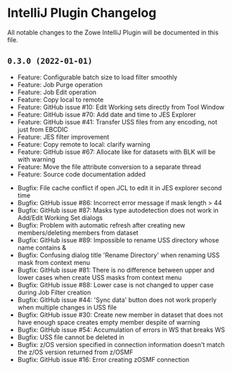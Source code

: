 # IntelliJ Plugin Changelog

All notable changes to the Zowe IntelliJ Plugin will be documented in this file.

## `0.3.0 (2022-01-01)`

<!--* Feature: test (#2554) ([f3aeafa](https://github.com/zowe/api-layer/commit/f3aeafa)), closes [#2554](https://github.com/zowe/api-layer/issues/2554)-->
* Feature: Configurable batch size to load filter smoothly 
* Feature: Job Purge operation
* Feature: Job Edit operation
* Feature: Copy local to remote
* Feature: GitHub issue #10: Edit Working sets directly from Tool Window
* Feature: GitHub issue #70: Add date and time to JES Explorer
* Feature: GitHub issue #41: Transfer USS files from any encoding, not just from EBCDIC
* Feature: JES filter improvement
* Feature: Copy remote to local: clarify warning
* Feature: GitHub issue #67: Allocate like for datasets with BLK will be with warning
* Feature: Move the file attribute conversion to a separate thread
* Feature: Source code documentation added

<!--* Bugfix: snakeyml update, scheme validation fix (#2577) ([ae48669](https://github.com/zowe/api-layer/commit/ae48669)), closes [#2577](https://github.com/zowe/api-layer/issues/2577)-->
* Bugfix: File cache conflict if open JCL to edit it in JES explorer second time
* Bugfix: GitHub issue #86: Incorrect error message if mask length > 44
* Bugfix: GitHub issue #87: Masks type autodetection does not work in Add/Edit Working Set dialogs
* Bugfix: Problem with automatic refresh after creating new members/deleting members from dataset
* Bugfix: GitHub issue #89: Impossible to rename USS directory whose name contains &
* Bugfix: Confusing dialog title 'Rename Directory' when renaming USS mask from context menu
* Bugfix: GitHub issue #81: There is no difference between upper and lower cases when create USS masks from context menu
* Bugfix: GitHub issue #88: Lower case is not changed to upper case during Job Filter creation
* Bugfix: GitHub issue #44: 'Sync data' button does not work properly when multiple changes in USS file
* Bugfix: GitHub issue #30: Create new member in dataset that does not have enough space creates empty member despite of warning
* Bugfix: GitHub issue #54: Accumulation of errors in WS that breaks WS
* Bugfix: USS file cannot be deleted in
* Bugfix: z/OS version specified in connection information doesn't match the z/OS version returned from z/OSMF
* Bugfix: GitHub issue #16: Error creating zOSMF connection
